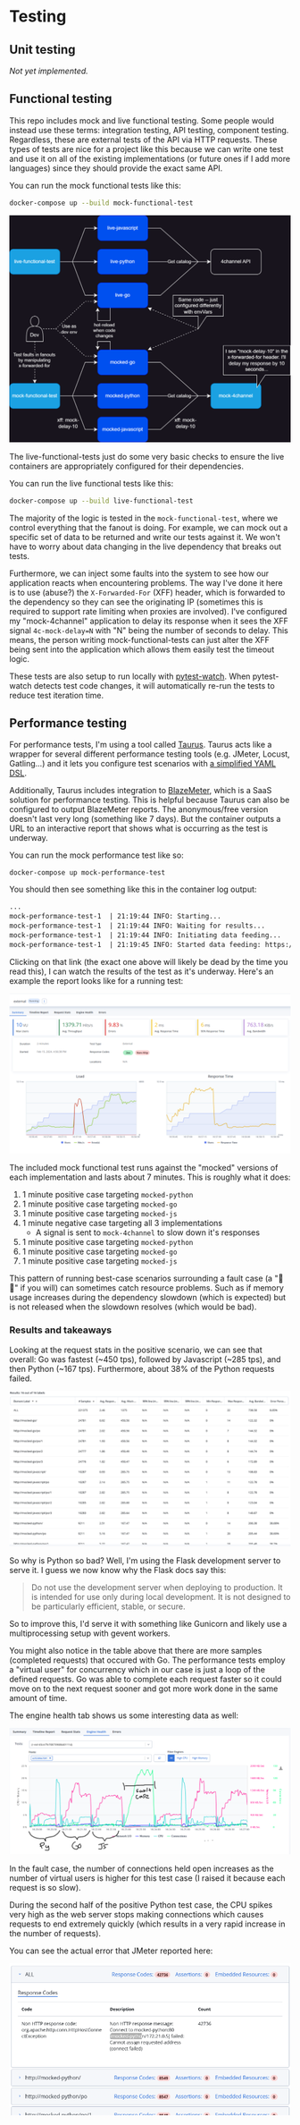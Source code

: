 # Testing
## Unit testing
_Not yet implemented._
## Functional testing
This repo includes mock and live functional testing. Some people would instead use these terms: integration testing, API testing, component testing. Regardless, these are external tests of the API via HTTP requests. These types of tests are nice for a project like this because we can write one test and use it on all of the existing implementations (or future ones if I add more languages) since they should provide the exact same API. 

You can run the mock functional tests like this:
```sh
docker-compose up --build mock-functional-test
```

<img src="./img/glue-functional-testing.drawio.png">

The live-functional-tests just do some very basic checks to ensure the live containers are appropriately configured for their dependencies. 

You can run the live functional tests like this:
```sh
docker-compose up --build live-functional-test
```

The majority of the logic is tested in the `mock-functional-test`, where we control everything that the fanout is doing. For example, we can mock out a specific set of data to be returned and write our tests against it. We won't have to worry about data changing in the live dependency that breaks out tests.

Furthermore, we can inject some faults into the system to see how our application reacts when encountering problems. The way I've done it here is to use (abuse?) the `X-Forwarded-For` (XFF) header, which is forwarded to the dependency so they can see the originating IP (sometimes this is required to support rate limiting when proxies are involved). I've configured my "mock-4channel" application to delay its response when it sees the XFF signal `4c-mock-delay=N` with "N" being the number of seconds to delay. This means, the person writing mock-functional-tests can just alter the XFF being sent into the application which allows them easily test the timeout logic.

These tests are also setup to run locally with [pytest-watch](https://pypi.org/project/pytest-watch/). When pytest-watch detects test code changes, it will automatically re-run the tests to reduce test iteration time.

## Performance testing
For performance tests, I'm using a tool called [Taurus](https://gettaurus.org/). Taurus acts like a wrapper for several different performance testing tools (e.g. JMeter, Locust, Gatling...) and it lets you configure test scenarios with [a simplified YAML DSL](../tests/performance/src/mock-perf-test.yml). 

Additionally, Taurus includes integration to [BlazeMeter](https://www.blazemeter.com/), which is a SaaS solution for performance testing. This is helpful because Taurus can also be configured to output BlazeMeter reports. The anonymous/free version doesn't last very long (something like 7 days). But the container outputs a URL to an interactive report that shows what is occurring as the test is underway.

You can run the mock performance test like so:
```
docker-compose up mock-performance-test
```

You should then see something like this in the container log output:
```txt
...
mock-performance-test-1  | 21:19:44 INFO: Starting...
mock-performance-test-1  | 21:19:44 INFO: Waiting for results...
mock-performance-test-1  | 21:19:44 INFO: Initiating data feeding...
mock-performance-test-1  | 21:19:45 INFO: Started data feeding: https://a.blazemeter.com/app/?public-token=UN81on78FhUAxSoy8XF2FA1Qzglsk1x0kCeujtrb0GIXvOziqT#reports/r-ext-65ce7fe708759686401114/summary
```

Clicking on that link (the exact one above will likely be dead by the time you read this), I can watch the results of the test as it's underway. Here's an example the report looks like for a running test:

<img src="./img/perf_blazemeter_report.png">

The included mock functional test runs against the "mocked" versions of each implementation and lasts about 7 minutes. This is roughly what it does:

1. 1 minute positive case targeting `mocked-python`
1. 1 minute positive case targeting `mocked-go`
1. 1 minute positive case targeting `mocked-js`
1. 1 minute negative case targeting all 3 implementations
   - A signal is sent to `mock-4channel` to slow down it's responses
1. 1 minute positive case targeting `mocked-python`
1. 1 minute positive case targeting `mocked-go`
1. 1 minute positive case targeting `mocked-js`

This pattern of running best-case scenarios surrounding a fault case (a "💩🥪" if you will) can sometimes catch resource problems. Such as if memory usage increases during the dependency slowdown (which is expected) but is not released when the slowdown resolves (which would be bad).

### Results and takeaways

Looking at the request stats in the positive scenario, we can see that overall: Go was fastest (~450 tps), followed by Javascript (~285 tps), and then Python (~167 tps). Furthermore, about 38% of the Python requests failed. 

<img src="./img/perf_request_stats.png">

So why is Python so bad? Well, I'm using the Flask development server to serve it. I guess we now know why the Flask docs say this:
> Do not use the development server when deploying to production. It is intended for use only during local development. It is not designed to be particularly efficient, stable, or secure.

So to improve this, I'd serve it with something like Gunicorn and likely use a multiprocessing setup with gevent workers.

You might also notice in the table above that there are more samples (completed requests) that occured with Go. The performance tests employ a "virtual user" for concurrency which in our case is just a loop of the defined requests. Go was able to complete each request faster so it could move on to the next request sooner and got more work done in the same amount of time.

The engine health tab shows us some interesting data as well:

<img src="./img/perf_engine.png">

In the fault case, the number of connections held open increases as the number of virtual users is higher for this test case (I raised it because each request is so slow).

During the second half of the positive Python test case, the CPU spikes very high as the web server stops making connections which causes requests to end extremely quickly (which  results in a very rapid increase in the number of requests).

You can see the actual error that JMeter reported here:

<img src="./img/perf_errors.png">
